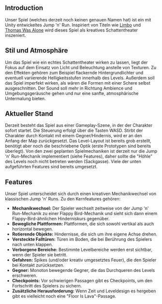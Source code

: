 ## Introduction
Unser Spiel (welches derzeit noch keinen genauen Namen hat) ist ein mit Unity entwickeltes Jump 'n' Run. Inspiriert von Titeln wie [Limbo](https://store.steampowered.com/app/48000/LIMBO/) und [Thomas Was Alone](https://store.steampowered.com/app/220780/Thomas_Was_Alone/) wird dieses Spiel als kreatives Schattentheater inszeniert.

## Stil und Atmosphäre
Um das Spiel wie ein echtes Schattentheater wirken zu lassen, liegt der Fokus auf dem Einsatz von Licht und Beleuchtung anstelle von Texturen. Zu den Effekten gehören zum Beispiel flackernde Hintergrundlichter und eventuell variierende Helligkeitsstufen innerhalb des Levels. Außerdem soll das Spiel imperfekt wirken, als wären die Formen mit einer Schere selbst ausgeschnitten. Der Sound soll mehr in Richtung Ambience und Umgebungsgeräusche gehen und nur eine sanfte, atmosphärische Untermalung bieten.

## Aktueller Stand
Derzeit besteht das Spiel aus einer Gameplay-Szene, in der der Charakter sofort startet. Die Steuerung erfolgt über die Tasten WASD. Stirbt der Charakter durch Kontakt mit einem Gegner/Hindernis, wird er an den Anfang der Map zurückgesetzt. Das Level-Layout ist bereits grob erstellt, benötigt aber noch die beschriebene Optik (erste Prototypen sind bereits überlegt). Von den zwei geplanten Spielmechaniken ist derzeit nur die Jump 'n' Run-Mechanik implementiert (siehe Features), daher sollte die "Höhle" des Levels noch nicht betreten werden (Sackgasse). Viele der unten aufgeführten Features sind bereits umgesetzt.

## Features
Unser Spiel unterscheidet sich durch einen kreativen Mechanikwechsel von klassischen Jump 'n' Runs. Zu den Kernfeatures gehören:
- **Mechanikwechsel:** Der Spieler wechselt zeitweise von der Jump 'n' Run-Mechanik zu einer Flappy Bird-Mechanik und sieht sich dann einem Flappy-Bird-ähnlichen Hinderniskurs gegenüber.
- **Bewegliche Plattformen:** Plattformen, die sich sowohl vertikal als auch horizontal bewegen.
- **Rotierende Objekte:** Hindernisse, die sich um ihre eigene Achse drehen.
- **Versteckte Falltüren:** Türen im Boden, die bei Berührung des Spielers nach unten klappen.
- **Verborgene Bereiche:** Bestimmte Levelbereiche werden erst sichtbar, wenn der Spieler sie betritt.
- **Gefahren:** Spikes (und/oder kreativ umgesetztes Feuer), die den Spieler bei Kontakt zurücksetzen.
- **Gegner:** Monoton bewegende Gegner, die das Durchqueren des Levels erschweren.
- **Checkpoints:** Vor schwierigen Passagen gibt es Checkpoints, um den Fortschritt des Spielers zu sichern.
- **Zusätzliche Herausforderung:** Wenn Zeit und Leveldesign es hergeben gibt es vielleicht noch eine "Floor Is Lava"-Passage.
